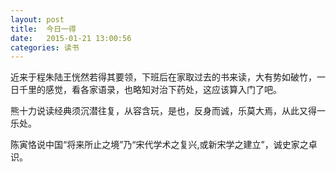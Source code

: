 ```yaml
---
layout: post
title:  今日一得
date:   2015-01-21 13:00:56
categories: 读书 
---
```


近来于程朱陆王恍然若得其要领，下班后在家取过去的书来读，大有势如破竹，一日千里的感觉，看各家语录，也略知对治下药处，这应该算入门了吧。

熊十力说读经典须沉潜往复，从容含玩，是也，反身而诚，乐莫大焉，从此又得一乐处。

陈寅恪说中国“将来所止之境”乃“宋代学术之复兴,或新宋学之建立”，诚史家之卓识。
